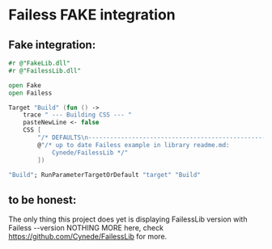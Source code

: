 Failess FAKE integration
========================

Fake integration:
-----------------

``` fsharp
#r @"FakeLib.dll"
#r @"FailessLib.dll"

open Fake
open Failess

Target "Build" (fun () -> 
    trace " --- Building CSS --- "
    pasteNewLine <- false
    CSS [
        "/* DEFAULTS\n----------------------------------------------------------*/"
		@"/* up to date Failess example in library readme.md: 
			Cynede/FailessLib */"
        ])

"Build"; RunParameterTargetOrDefault "target" "Build"
```

to be honest:
-------------

The only thing this project does yet is displaying FailessLib version with Failess --version
NOTHING MORE here, check https://github.com/Cynede/FailessLib for more. 
